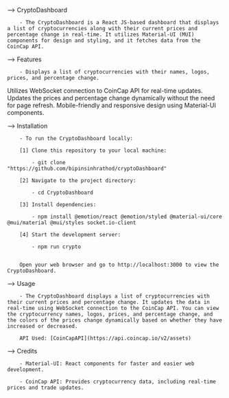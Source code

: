 --> CryptoDashboard

        - The CryptoDashboard is a React JS-based dashboard that displays a list of cryptocurrencies along with their current prices and percentage change in real-time. It utilizes Material-UI (MUI) components for design and styling, and it fetches data from the CoinCap API.

--> Features

        - Displays a list of cryptocurrencies with their names, logos, prices, and percentage change.
Utilizes WebSocket connection to CoinCap API for real-time updates.
Updates the prices and percentage change dynamically without the need for page refresh.
Mobile-friendly and responsive design using Material-UI components.

--> Installation

        - To run the CryptoDashboard locally:

        [1] Clone this repository to your local machine: 
            
            - git clone "https://github.com/bipinsinhrathod/cryptoDashboard"

        [2] Navigate to the project directory:

            - cd CryptoDashboard

        [3] Install dependencies:

            - npm install @emotion/react @emotion/styled @material-ui/core @mui/material @mui/styles socket.io-client

        [4] Start the development server:

            - npm run crypto


        Open your web browser and go to http://localhost:3000 to view the CryptoDashboard.


--> Usage
        
        - The CryptoDashboard displays a list of cryptocurrencies with their current prices and percentage change. It updates the data in real-time using WebSocket connection to the CoinCap API. You can view the cryptocurrency names, logos, prices, and percentage change, and the colors of the prices change dynamically based on whether they have increased or decreased.

        API Used: [CoinCapAPI](https://api.coincap.io/v2/assets)

--> Credits

        - Material-UI: React components for faster and easier web development.
        
        - CoinCap API: Provides cryptocurrency data, including real-time prices and trade updates.


